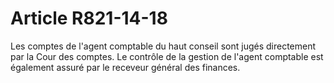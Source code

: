 # Article R821-14-18

Les comptes de l'agent comptable du haut conseil sont jugés directement par la Cour des comptes. Le contrôle de la gestion de l'agent comptable est également assuré par le receveur général des finances.
